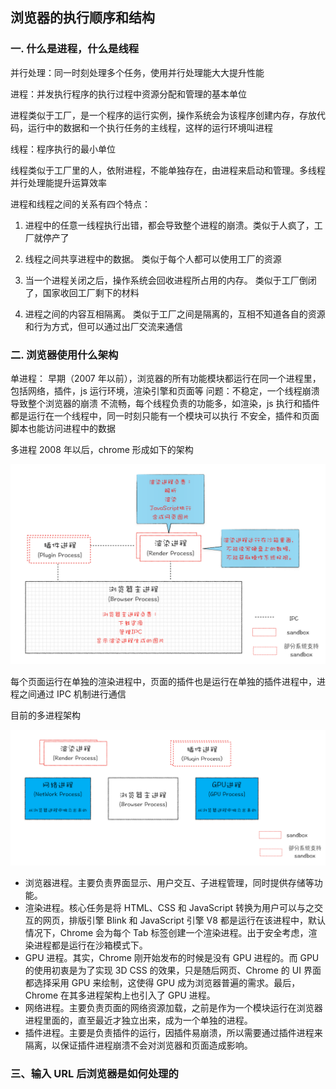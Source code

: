 ## 浏览器的执行顺序和结构

### 一. 什么是进程，什么是线程

并行处理：同一时刻处理多个任务，使用并行处理能大大提升性能

进程：并发执行程序的执行过程中资源分配和管理的基本单位

进程类似于工厂，是一个程序的运行实例，操作系统会为该程序创建内存，存放代码，运行中的数据和一个执行任务的主线程，这样的运行环境叫进程

线程：程序执行的最小单位

线程类似于工厂里的人，依附进程，不能单独存在，由进程来启动和管理。多线程并行处理能提升运算效率

进程和线程之间的关系有四个特点：

1. 进程中的任意一线程执行出错，都会导致整个进程的崩溃。类似于人疯了，工厂就停产了

2. 线程之间共享进程中的数据。 类似于每个人都可以使用工厂的资源

3. 当一个进程关闭之后，操作系统会回收进程所占用的内存。 类似于工厂倒闭了，国家收回工厂剩下的材料

4. 进程之间的内容互相隔离。 类似于工厂之间是隔离的，互相不知道各自的资源和行为方式，但可以通过出厂交流来通信

### 二. 浏览器使用什么架构

单进程：
早期（2007 年以前），浏览器的所有功能模块都运行在同一个进程里，包括网络，插件，js 运行环境，渲染引擎和页面等
问题：不稳定，一个线程崩溃导致整个浏览器的崩溃
不流畅，每个线程负责的功能多，如渲染，js 执行和插件都是运行在一个线程中，同一时刻只能有一个模块可以执行
不安全，插件和页面脚本也能访问进程中的数据

多进程
2008 年以后，chrome 形成如下的架构

![1.jpeg](./image/41.png)

每个页面运行在单独的渲染进程中，页面的插件也是运行在单独的插件进程中，进程之间通过 IPC 机制进行通信

目前的多进程架构

![2.jpeg](./image/42.png)

- 浏览器进程。主要负责界面显示、用户交互、子进程管理，同时提供存储等功能。
- 渲染进程。核心任务是将 HTML、CSS 和 JavaScript 转换为用户可以与之交互的网页，排版引擎 Blink 和 JavaScript 引擎 V8 都是运行在该进程中，默认情况下，Chrome 会为每个 Tab 标签创建一个渲染进程。出于安全考虑，渲染进程都是运行在沙箱模式下。
- GPU 进程。其实，Chrome 刚开始发布的时候是没有 GPU 进程的。而 GPU 的使用初衷是为了实现 3D CSS 的效果，只是随后网页、Chrome 的 UI 界面都选择采用 GPU 来绘制，这使得 GPU 成为浏览器普遍的需求。最后，Chrome 在其多进程架构上也引入了 GPU 进程。
- 网络进程。主要负责页面的网络资源加载，之前是作为一个模块运行在浏览器进程里面的，直至最近才独立出来，成为一个单独的进程。
- 插件进程。主要是负责插件的运行，因插件易崩溃，所以需要通过插件进程来隔离，以保证插件进程崩溃不会对浏览器和页面造成影响。

### 三、输入 URL 后浏览器是如何处理的
